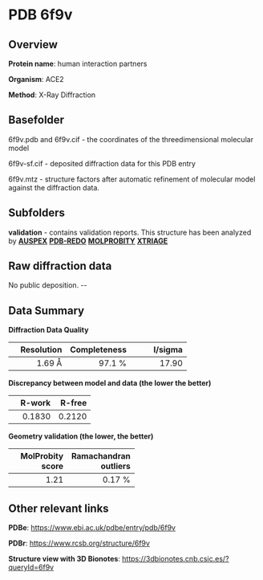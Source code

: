# PDB 6f9v

## Overview

**Protein name**: human interaction partners

**Organism**: ACE2

**Method**: X-Ray Diffraction

## Basefolder

6f9v.pdb and 6f9v.cif - the coordinates of the threedimensional molecular model

6f9v-sf.cif - deposited diffraction data for this PDB entry

6f9v.mtz - structure factors after automatic refinement of molecular model against the diffraction data.

## Subfolders





**validation** - contains validation reports. This structure has been analyzed by [**AUSPEX**](https://github.com/thorn-lab/coronavirus_structural_task_force/tree/master/pdb/human_interaction_partners/ACE2/6f9v/validation/auspex) [**PDB-REDO**](https://github.com/thorn-lab/coronavirus_structural_task_force/tree/master/pdb/human_interaction_partners/ACE2/6f9v/validation/pdb-redo) [**MOLPROBITY**](https://github.com/thorn-lab/coronavirus_structural_task_force/tree/master/pdb/human_interaction_partners/ACE2/6f9v/validation/molprobity) [**XTRIAGE**](https://github.com/thorn-lab/coronavirus_structural_task_force/blob/master/pdb/human_interaction_partners/ACE2/6f9v/validation/Xtriage_output.log) 

## Raw diffraction data

No public deposition. --<br> 

## Data Summary
**Diffraction Data Quality**

|   | Resolution | Completeness| I/sigma |
|---|-------------:|----------------:|--------------:|
|   |1.69 Å|97.1  %|<img width=50/>17.90|

**Discrepancy between model and data (the lower the better)**

|   | **R-work**| **R-free**   
|---|-------------:|----------------:|           
||  0.1830|  0.2120|

**Geometry validation (the lower, the better)**

|   |**MolProbity<br>score**| **Ramachandran<br>outliers** 
|---|-------------:|----------------:|
||  1.21|  0.17 %|

 

 



## Other relevant links 
**PDBe**:  https://www.ebi.ac.uk/pdbe/entry/pdb/6f9v
 
**PDBr**: https://www.rcsb.org/structure/6f9v 

**Structure view with 3D Bionotes**: https://3dbionotes.cnb.csic.es/?queryId=6f9v

